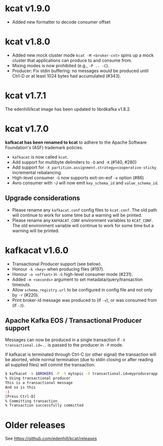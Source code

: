 # kcat v1.9.0

 * Added new formatter to decode consumer offset

# kcat v1.8.0

 * Added new mock cluster mode
   `kcat -M <broker-cnt>` spins up a mock cluster that applications
   can produce to and consume from.
 * Mixing modes is now prohibited (e.g., `-P .. -C`).
 * Producer: Fix stdin buffering: no messages would be produced
   until Ctrl-D or at least 1024 bytes had accumulated (#343).



# kcat v1.7.1

The edenhill/kcat image has been updated to librdkafka v1.8.2.


# kcat v1.7.0

**kafkacat has been renamed to kcat** to adhere to the
Apache Software Foundation's (ASF) trademark policies.

 * `kafkacat` is now called `kcat`.
 * Add support for multibyte delimiters to `-D` and `-K` (#140, #280)
 * Add support for `-X partition.assignment.strategy=cooperative-sticky` incremental rebalancing.
 * High-level consumer `-G` now supports exit-on-eof `-e` option (#86)
 * Avro consumer with -J will now emit `key_schema_id` and `value_schema_id`.

## Upgrade considerations

 * Please rename any `kafkacat.conf` config files to `kcat.conf`.
   The old path will continue to work for some time but a warning will be
   printed.
 * Please rename any `KAFKACAT_CONF` environment variables to `KCAT_CONF`.
   The old environment variable will continue to work for some time but a
   warning will be printed.



# kafkacat v1.6.0

 * Transactional Producer support (see below).
 * Honour `-k <key>` when producing files (#197).
 * Honour `-o <offset>` in `-G` high-level consumer mode (#231).
 * Added `-m <seconds>` argument to set metadata/query/transaction timeouts.
 * Allow `schema.registry.url` to be configured in config file and
   not only by `-r` (#220).
 * Print broker-id message was produced to (if `-v`),
   or was consumed from (if `-J`).

## Apache Kafka EOS / Transactional Producer support

Messages can now be produced in a single transaction if `-X transactional.id=..`
is passed to the producer in `-P` mode.

If kafkacat is terminated through Ctrl-C (or other signal) the transaction
will be aborted, while normal termination (due to stdin closing or after reading
all supplied files) will commit the transaction.

```bash
$ kafkacat -b $BROKERS -P -t mytopic -X transactional.id=myproducerapp
% Using transactional producer
This is a transactional message
And so is this
:)
[Press Ctrl-D]
% Committing transaction
% Transaction successfully committed
```


# Older releases

See https://github.com/edenhill/kcat/releases

